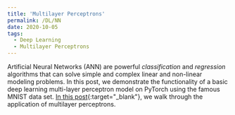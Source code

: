 ```yaml
---
title: 'Multilayer Perceptrons'
permalink: /DL/NN
date: 2020-10-05
tags:
  - Deep Learning
  - Multilayer Perceptrons
---
```


Artificial Neural Networks (ANN) are powerful *classification* and *regression* algorithms that can solve simple and complex linear and non-linear modeling problems. In this post, we demonstrate the functionality of a basic deep learning multi-layer perceptron model on PyTorch using the famous MNIST data set. [In this post](/deep_learning/NN.html){:target="_blank"}, we walk through the application of multilayer perceptrons.
